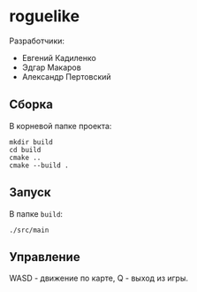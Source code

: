 # roguelike

Разработчики:
* Евгений Кадиленко
* Эдгар Макаров
* Александр Пертовский

## Сборка

В корневой папке проекта:
```shell
mkdir build
cd build
cmake ..
cmake --build .
```

## Запуск

В папке `build`:
```shell
./src/main
```

## Управление

WASD - движение по карте, Q - выход из игры.